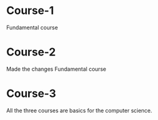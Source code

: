 # Course-1
Fundamental course
# Course-2
Made the changes
Fundamental course
# Course-3
All the three courses are basics for the computer science.
